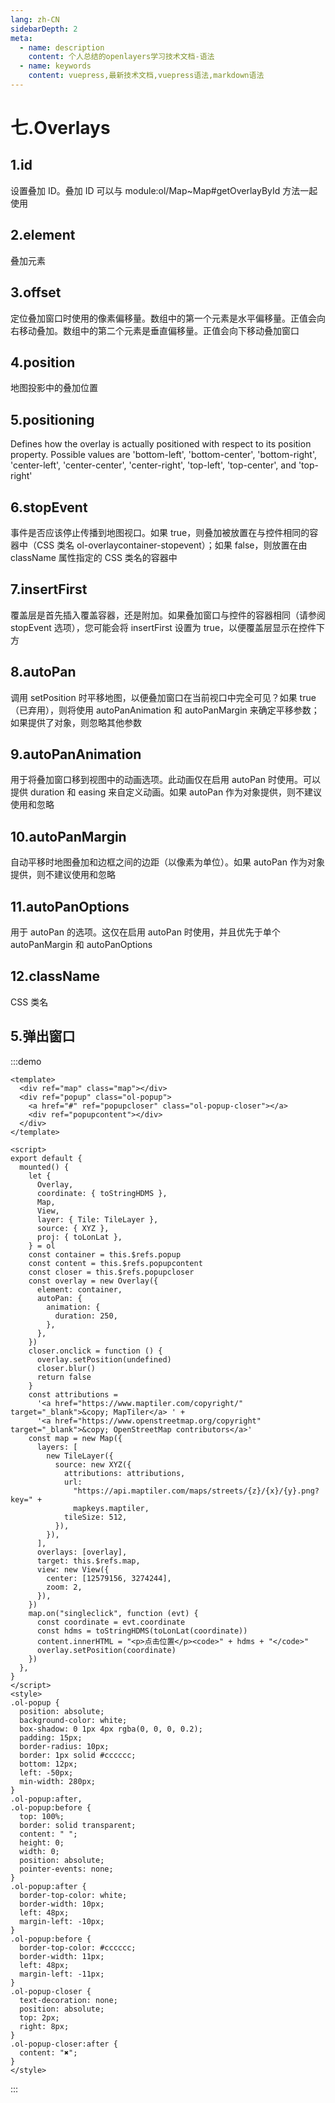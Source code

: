 ```yaml
---
lang: zh-CN
sidebarDepth: 2
meta:
  - name: description
    content: 个人总结的openlayers学习技术文档-语法
  - name: keywords
    content: vuepress,最新技术文档,vuepress语法,markdown语法
---
```


# 七.Overlays

## 1.id

设置叠加 ID。叠加 ID 可以与 module:ol/Map~Map#getOverlayById 方法一起使用


## 2.element

叠加元素

## 3.offset

定位叠加窗口时使用的像素偏移量。数组中的第一个元素是水平偏移量。正值会向右移动叠加。数组中的第二个元素是垂直偏移量。正值会向下移动叠加窗口

## 4.position

地图投影中的叠加位置

## 5.positioning

Defines how the overlay is actually positioned with respect to its position property. Possible values are 'bottom-left', 'bottom-center', 'bottom-right', 'center-left', 'center-center', 'center-right', 'top-left', 'top-center', and 'top-right'

## 6.stopEvent

事件是否应该停止传播到地图视口。如果 true，则叠加被放置在与控件相同的容器中（CSS 类名 ol-overlaycontainer-stopevent）；如果 false，则放置在由 className 属性指定的 CSS 类名的容器中

## 7.insertFirst

覆盖层是首先插入覆盖容器，还是附加。如果叠加窗口与控件的容器相同（请参阅 stopEvent 选项），您可能会将 insertFirst 设置为 true，以便覆盖层显示在控件下方

## 8.autoPan

调用 setPosition 时平移地图，以便叠加窗口在当前视口中完全可见？如果 true（已弃用），则将使用 autoPanAnimation 和 autoPanMargin 来确定平移参数；如果提供了对象，则忽略其他参数

## 9.autoPanAnimation

用于将叠加窗口移到视图中的动画选项。此动画仅在启用 autoPan 时使用。可以提供 duration 和 easing 来自定义动画。如果 autoPan 作为对象提供，则不建议使用和忽略

## 10.autoPanMargin

自动平移时地图叠加和边框之间的边距（以像素为单位）。如果 autoPan 作为对象提供，则不建议使用和忽略

## 11.autoPanOptions

用于 autoPan 的选项。这仅在启用 autoPan 时使用，并且优先于单个 autoPanMargin 和 autoPanOptions

## 12.className

CSS 类名

## 5.弹出窗口

:::demo

```vue
<template>
  <div ref="map" class="map"></div>
  <div ref="popup" class="ol-popup">
    <a href="#" ref="popupcloser" class="ol-popup-closer"></a>
    <div ref="popupcontent"></div>
  </div>
</template>

<script>
export default {
  mounted() {
    let {
      Overlay,
      coordinate: { toStringHDMS },
      Map,
      View,
      layer: { Tile: TileLayer },
      source: { XYZ },
      proj: { toLonLat },
    } = ol
    const container = this.$refs.popup
    const content = this.$refs.popupcontent
    const closer = this.$refs.popupcloser
    const overlay = new Overlay({
      element: container,
      autoPan: {
        animation: {
          duration: 250,
        },
      },
    })
    closer.onclick = function () {
      overlay.setPosition(undefined)
      closer.blur()
      return false
    }
    const attributions =
      '<a href="https://www.maptiler.com/copyright/" target="_blank">&copy; MapTiler</a> ' +
      '<a href="https://www.openstreetmap.org/copyright" target="_blank">&copy; OpenStreetMap contributors</a>'
    const map = new Map({
      layers: [
        new TileLayer({
          source: new XYZ({
            attributions: attributions,
            url:
              "https://api.maptiler.com/maps/streets/{z}/{x}/{y}.png?key=" +
              mapkeys.maptiler,
            tileSize: 512,
          }),
        }),
      ],
      overlays: [overlay],
      target: this.$refs.map,
      view: new View({
        center: [12579156, 3274244],
        zoom: 2,
      }),
    })
    map.on("singleclick", function (evt) {
      const coordinate = evt.coordinate
      const hdms = toStringHDMS(toLonLat(coordinate))
      content.innerHTML = "<p>点击位置</p><code>" + hdms + "</code>"
      overlay.setPosition(coordinate)
    })
  },
}
</script>
<style>
.ol-popup {
  position: absolute;
  background-color: white;
  box-shadow: 0 1px 4px rgba(0, 0, 0, 0.2);
  padding: 15px;
  border-radius: 10px;
  border: 1px solid #cccccc;
  bottom: 12px;
  left: -50px;
  min-width: 280px;
}
.ol-popup:after,
.ol-popup:before {
  top: 100%;
  border: solid transparent;
  content: " ";
  height: 0;
  width: 0;
  position: absolute;
  pointer-events: none;
}
.ol-popup:after {
  border-top-color: white;
  border-width: 10px;
  left: 48px;
  margin-left: -10px;
}
.ol-popup:before {
  border-top-color: #cccccc;
  border-width: 11px;
  left: 48px;
  margin-left: -11px;
}
.ol-popup-closer {
  text-decoration: none;
  position: absolute;
  top: 2px;
  right: 8px;
}
.ol-popup-closer:after {
  content: "✖";
}
</style>
```

:::
